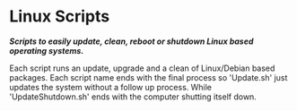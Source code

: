 # Linux Scripts

<B><i>Scripts to easily update, clean, reboot or shutdown Linux based operating systems.</i></B>

<p>
Each script runs an update, upgrade and a clean of Linux/Debian based packages. Each script name
ends with the final process so 'Update.sh' just updates the system without a follow up process. While
'UpdateShutdown.sh' ends with the computer shutting itself down.
</p>